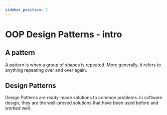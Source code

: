 ```yaml
---
sidebar_position: 2
---
```


# OOP Design Patterns - intro

## A pattern

A pattern is when a group of shapes is repeated. More generally, it refers to anything repeating over and over again.

## Design Patterns

Design Patterns are ready-made solutions to common problems. In software design, they are the well-proved solutions that have been used before and worked well.
